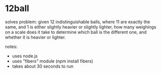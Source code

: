 12ball
======

solves problem: given 12 indistinguishable balls, where 11 are exactly the same, and 1 is either slightly heavier or slightly lighter, how many weighings on a scale does it take to determine which ball is the different one, and whether it is heavier or lighter.

notes:
- uses node.js
- uses "fibers" module (npm install fibers)
- takes about 30 seconds to run
